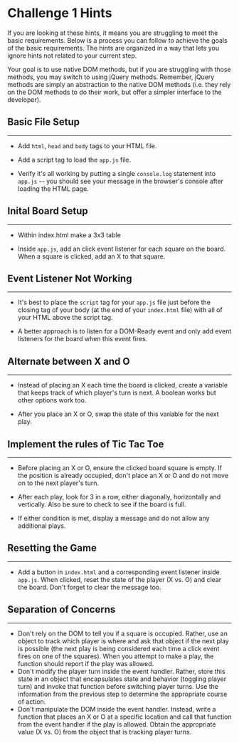 # Challenge 1 Hints

If you are looking at these hints, it means you are struggling to meet the basic requirements. Below is a process you can follow to achieve the goals of the basic requirements. The hints are organized in a way that lets you ignore hints not related to your current step.

Your goal is to use native DOM methods, but if you are struggling with those methods, you may switch to using jQuery methods. Remember, jQuery methods are simply an abstraction to the native DOM methods (i.e. they rely on the DOM methods to do their work, but offer a simpler interface to the developer).

## Basic File Setup
***

* Add `html`, `head` and `body` tags to your HTML file.
* Add a script tag to load the `app.js` file.

* Verify it's all working by putting a single `console.log` statement into `app.js` -- you should see your message in the browser's console after loading the HTML page.

## Inital Board Setup
***

* Within index.html make a 3x3 table

* Inside `app.js`, add an click event listener for each square on the board. When a square is clicked, add an X to that square.

## Event Listener Not Working
***

* It's best to place the `script` tag for your `app.js` file just before the closing tag of your body (at the end of your `index.html` file) with all of your HTML above the script tag.

* A better approach is to listen for a DOM-Ready event and only add event listeners for the board when this event fires.

## Alternate between X and O
***

* Instead of placing an X each time the board is clicked, create a variable that keeps track of which player's turn is next. A boolean works but other options work too.

* After you place an X or O, swap the state of this variable for the next play.

## Implement the rules of Tic Tac Toe
***

* Before placing an X or O, ensure the clicked board square is empty. If the position is already occupied, don't place an X or O and do not move on to the next player's turn.

* After each play, look for 3 in a row, either diagonally, horizontally and vertically. Also be sure to check to see if the board is full.

* If either condition is met, display a message and do not allow any additional plays.

## Resetting the Game
***

* Add a button in `index.html` and a corresponding event listener inside `app.js`. When clicked, reset the state of the player (X vs. O) and clear the board. Don't forget to clear the message too.

## Separation of Concerns
***

* Don't rely on the DOM to tell you if a square is occupied. Rather, use an object to track which player is where and ask that object if the next play is possible (the next play is being considered each time a click event fires on one of the squares). When you attempt to make a play, the function should report if the play was allowed.
* Don't modify the player turn inside the event handler. Rather, store this state in an object that encapsulates state and behavior (toggling player turn) and invoke that function before switching player turns. Use the information from the previous step to determine the appropriate course of action.
* Don't manipulate the DOM inside the event handler. Instead, write a function that places an X or O at a specific location and call that function from the event handler if the play is allowed. Obtain the appropriate value (X vs. O) from the object that is tracking player turns.